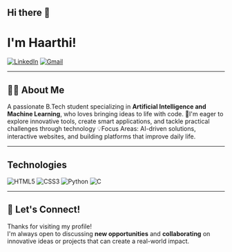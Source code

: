 ## Hi there 👋

# I'm Haarthi!

[![LinkedIn](https://img.shields.io/badge/LinkedIn-blue?style=for-the-badge&logo=linkedin&logoColor=white)](https://www.linkedin.com/in/haarthi-vallabhaneni-83a27828b/)
[![Gmail](https://img.shields.io/badge/Gmail-D14836?style=for-the-badge&logo=gmail&logoColor=white)](mailto:haarthivallabhaneni13@gmail.com)

---

## 🧑‍💻 About Me
   A passionate B.Tech student specializing in **Artificial Intelligence and Machine Learning**, who loves bringing ideas to life with code.
🚀I'm eager to explore innovative tools, create smart applications, and tackle practical challenges through technology 
💡Focus Areas: AI-driven solutions, interactive websites, and building platforms that improve daily life.


---

## Technologies

![HTML5](https://img.shields.io/badge/HTML5-E34F26?style=flat-square&logo=html5&logoColor=white)
![CSS3](https://img.shields.io/badge/CSS3-1572B6?style=flat-square&logo=css3&logoColor=white)
![Python](https://img.shields.io/badge/Python-3776AB?style=flat-square&logo=python&logoColor=white)
![C](https://img.shields.io/badge/C-00599C?style=flat-square&logo=c&logoColor=white)


---
## 🤝 Let's Connect!

Thanks for visiting my profile!  
I'm always open to discussing **new opportunities** and **collaborating** on innovative ideas or projects that can create a real-world impact.

<!--
**HaarthiV13/HaarthiV13** is a ✨ _special_ ✨ repository because its `README.md` (this file) appears on your GitHub profile.

Here are some ideas to get you started:

- 🔭 I’m currently working on ...
- 🌱 I’m currently learning ...
- 👯 I’m looking to collaborate on ...
- 🤔 I’m looking for help with ...
- 💬 Ask me about ...
- 📫 How to reach me: ...
- 😄 Pronouns: ...
- ⚡ Fun fact: ...
-->
